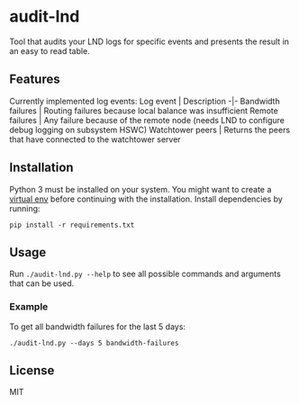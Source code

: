 # audit-lnd
Tool that audits your LND logs for specific events and presents the result in an easy to read table.

## Features
Currently implemented log events:
Log event | Description
-|-
Bandwidth failures | Routing failures because local balance was insufficient
Remote failures | Any failure because of the remote node (needs LND to configure debug logging on subsystem HSWC)
Watchtower peers | Returns the peers that have connected to the watchtower server

## Installation
Python 3 must be installed on your system. You might want to create a [virtual env](https://docs.python.org/3/library/venv.html) before continuing with the installation. Install dependencies by running:

    pip install -r requirements.txt

## Usage
Run `./audit-lnd.py --help` to see all possible commands and arguments that can be used.

### Example
To get all bandwidth failures for the last 5 days:

    ./audit-lnd.py --days 5 bandwidth-failures

## License
MIT
